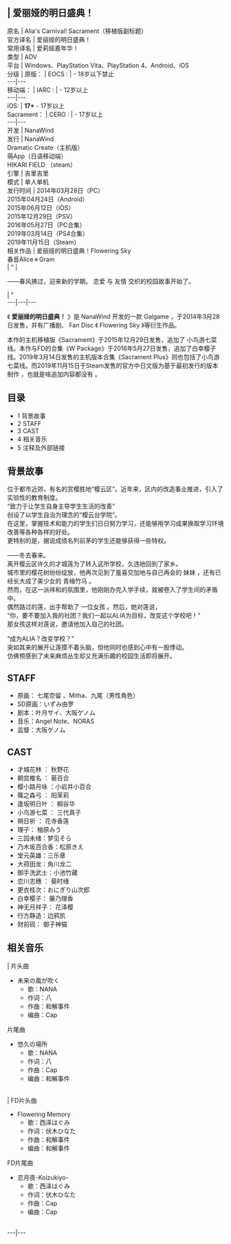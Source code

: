 |  爱丽娅的明日盛典！  
---  
原名  |  Alia's Carnival!  Sacrament（移植版副标题）   
官方译名  |  爱丽娅的明日盛典！   
常用译名  |  爱莉娅嘉年华！   
类型  |  ADV   
平台  |  Windows、PlayStation Vita、PlayStation 4、Android、iOS   
分级  |  原版：  |  EOCS  :  |  \- 18岁以下禁止   
---|---  
移动端：  |  IARC  :  |  \- 12岁以上   
---|---  
iOS:  |  **17+** \- 17岁以上   
Sacrament：  |  CERO  :  |  \- 17岁以上   
---|---  
开发  |  NanaWind   
发行  |  NanaWind   
Dramatic Create（主机版）  
萌App（日语移动端）  
HIKARI FIELD  （steam）  
引擎  |  吉里吉里   
模式  |  单人单机   
发行时间  |  2014年03月28日（PC）   
2015年04月24日（Android）  
2015年06月12日（iOS）  
2015年12月29日（PSV）  
2016年05月27日（PC合集）  
2019年03月14日（PS4合集）  
2019年11月15日（Steam）  
相关作品  |  爱丽娅的明日盛典！Flowering Sky    
春音Alice＊Gram  
|  “  | 

——春风拂过，迎来新的学期。  恋爱  与  友情  交织的校园故事开始了。 </br>

|  ”  
---|---|---  
  
《 **爱丽娅的明日盛典！** 》是  NanaWind  开发的一款  Galgame  ，于2014年3月28日发售，并有广播剧、  Fan Disc
《  Flowering Sky  》等衍生作品。

本作的主机移植版《Sacrament》于2015年12月29日发售，追加了  小鸟游七菜  线。本作与FD的合集《W
Package》于2016年5月27日发售，追加了白幸樱子线。2019年3月14日发售的主机版本合集《Sacrament
Plus》则也包括了小鸟游七菜线。而2019年11月15日于Steam发售的官方中日文版为基于最初发行的版本制作  ，也就是啥追加内容都没有  。

##  目录

  * 1  背景故事 
  * 2  STAFF 
  * 3  CAST 
  * 4  相关音乐 
  * 5  注释及外部链接 

##  背景故事

位于都市近郊，有名的赏樱胜地“樱云区”。近年来，区内的改造事业推进，引入了实验性的教育制度。  
“致力于让学生自身主导学生生活的改善”  
创设了以学生自治为理念的“樱云台学院”。  
在这里，掌握技术和能力的学生们日日努力学习，还能够用学习成果换取学习环境改善等各种各样的好处。  
更特别的是，据说成绩名列前茅的学生还能够获得一些特权。  
  
——冬去春来。  
离开樱云区许久的才城莲为了转入这所学校，久违地回到了家乡。  
城市里的樱花树纷纷绽放，他再次见到了羞喜交加地与自己再会的  妹妹  ，还有已经长大成了美少女的  青梅竹马  。  
然而，在这一派祥和的氛围里，他刚刚办完入学手续，就被卷入了学生间的矛盾中。  
偶然路过的莲，出手帮助了  一位女孩  。然后，她对莲说，  
“你，要不要加入我的社团？我们一起以ALIA为目标，改变这个学校吧！”  
那女孩这样对莲说，邀请他加入自己的社团。  
  
“成为ALIA？改变学校？”  
突如其来的展开让莲摸不着头脑，但他同时也感到心中有一股悸动。  
仿佛预感到了未来麻烦丛生却又充满乐趣的校园生活即将展开。

##  STAFF

  * 原画：  七尾奈留  、Mitha、九尾（男性角色） 
  * SD原画：いずみ由罗 
  * 剧本：叶月サイ、大阪ゲノム 
  * 音乐：Angel Note、NORAS 
  * 监督：大阪ゲノム 

##  CAST

  * 才城花林  ：  秋野花 
  * 朝宫椎名  ：  葵百合 
  * 樱小路月咏  ：小岩井小百合 
  * 篠之森弓  ：  阳茉莉 
  * 逢坂明日叶  ：  桐谷华 
  * 小鸟游七菜  ：  三代真子 
  * 朔日祈  ：  花寺香莲 
  * 理子：  柚原みう 
  * 三园未绪：梦见そら 
  * 乃木坂百合香：松原きえ 
  * 堂元英雄：三乐章 
  * 大荷田龙：角川龙二 
  * 御手洗武士：小池竹藏 
  * 恋川志穗  ：  葵时绪 
  * 更衣桂次：おにぎり山次郎 
  * 白幸樱子：  藤乃理香 
  * 神无月祥子：  花泽樱 
  * 行方静造：边鸦凯 
  * 财前砚：  御子神猫 

##  相关音乐

|  片头曲  </br>

  * 未来の風が吹く 
    * 歌：NANA 
    * 作词：八 
    * 作曲：和解事件 
    * 编曲：Cap 

片尾曲  </br>

  * 悠久の場所 
    * 歌：NANA 
    * 作词：八 
    * 作曲：Cap 
    * 编曲：和解事件 

</br> |  FD片头曲  </br>

  * Flowering Memory 
    * 歌：西泽はぐみ 
    * 作词：伏木ひなた 
    * 作曲：和解事件 
    * 编曲：和解事件 

FD片尾曲  </br>

  * 恋月夜-Koizukiyo- 
    * 歌：西泽はぐみ 
    * 作词：伏木ひなた 
    * 作曲：Cap 
    * 编曲：Cap 

</br>  
---|---  
  